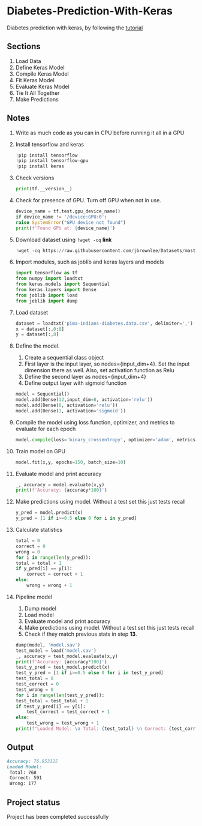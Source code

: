 # Diabetes-Prediction-With-Keras

Diabetes prediction with keras, by following the [tutorial](https://machinelearningmastery.com/tutorial-first-neural-network-python-keras/)

## Sections

1. Load Data
2. Define Keras Model
3. Compile Keras Model
4. Fit Keras Model
5. Evaluate Keras Model
6. Tie It All Together
7. Make Predictions

## Notes

1. Write as much code as you can in CPU before running it all in a GPU
2. Install tensorflow and keras

    ```python
    !pip install tensorflow
    !pip install tensorflow-gpu
    !pip install keras
    ```

3. Check versions

    ```python
    print(tf.__version__)
    ```

4. Check for presence of GPU. Turn off GPU when not in use.

    ```python
    device_name = tf.test.gpu_device_name()
    if device_name != '/device:GPU:0':
    raise SystemError("GPU device not found")
    print(f'Found GPU at: {device_name}')
    ```

5. Download dataset using `!wget -cq` **link**

    ```python
    !wget -cq https://raw.githubusercontent.com/jbrownlee/Datasets/master/pima-indians-diabetes.data.csv
    ```

6. Import modules, such as joblib and keras layers and models

    ```python
    import tensorflow as tf
    from numpy import loadtxt
    from keras.models import Sequential
    from keras.layers import Dense
    from joblib import load
    from joblib import dump
    ```

7. Load dataset

    ```python
    dataset = loadtxt('pima-indians-diabetes.data.csv', delimiter=',')
    x = dataset[:,0:8]
    y = dataset[:,8]
    ```

8. Define the model.
   1. Create a sequential class object
   2. First layer is the input layer, so nodes={input_dim+4}. Set the input dimension there as well. Also, set activation function as Relu
   3. Define the second layer as nodes={input_dim+4}
   4. Define output layer with sigmoid function

    ```python
    model = Sequential()
    model.add(Dense(12,input_dim=8, activation='relu'))
    model.add(Dense(8, activation='relu'))
    model.add(Dense(1, activation='sigmoid'))
    ```

9. Compile the model using loss function, optimizer, and metrics to evaluate for each epoch

    ```python
    model.compile(loss='binary_crossentropy', optimizer='adam', metrics=['accuracy'])
    ```

10. Train model on GPU

    ```python
    model.fit(x,y, epochs=150, batch_size=10)
    ```

11. Evaluate model and print accuracy

    ```python
    _, accuracy = model.evaluate(x,y)
    print(f'Accuracy: {accuracy*100}')
    ```

12. Make predictions using model. Without a test set this just tests recall

    ```python
    y_pred = model.predict(x)
    y_pred = [1 if i>=0.5 else 0 for i in y_pred]
    ```

13. Calculate statistics

    ```python
    total = 0
    correct = 0
    wrong = 0
    for i in range(len(y_pred)):
    total = total + 1
    if y_pred[i] == y[i]:
        correct = correct + 1
    else:
        wrong = wrong + 1
    ```

14. Pipeline model
    1. Dump model
    2. Load model
    3. Evaluate model and print accuracy
    4. Make predictions using model. Without a test set this just tests recall
    5. Check if they match previous stats in step **13**.

    ```python
    dump(model, 'model.sav')
    test_model = load('model.sav')
    _, accuracy = test_model.evaluate(x,y)
    print(f'Accuracy: {accuracy*100}')
    test_y_pred = test_model.predict(x)
    test_y_pred = [1 if i>=0.5 else 0 for i in test_y_pred]
    test_total = 0
    test_correct = 0
    test_wrong = 0
    for i in range(len(test_y_pred)):
    test_total = test_total + 1
    if test_y_pred[i] == y[i]:
        test_correct = test_correct + 1
    else:
        test_wrong = test_wrong + 1
    print(f"Loaded Model: \n Total: {test_total} \n Correct: {test_correct} \n Wrong: {test_wrong}")
    ```

## Output

```markdown
Accuracy: 76.953125
Loaded Model:
 Total: 768
 Correct: 591
 Wrong: 177
```

## Project status

Project has been completed successfully
